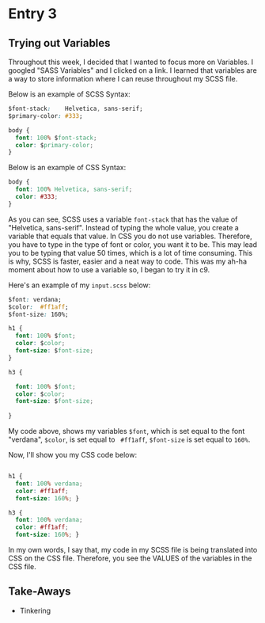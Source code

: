 # Entry 3
## Trying out Variables
Throughout this week, I decided that I wanted to focus more on Variables. I googled "SASS Variables" and I clicked on a link. 
I learned that variables are a way to store information where I can reuse throughout my SCSS file.

Below is an example of SCSS Syntax: 

```css
$font-stack:    Helvetica, sans-serif;
$primary-color: #333;

body {
  font: 100% $font-stack;
  color: $primary-color;
}
```

Below is an example of CSS Syntax:


```css
body {
  font: 100% Helvetica, sans-serif;
  color: #333;
}
```

As you can see, SCSS uses a variable `font-stack` that has the value of "Helvetica, sans-serif". Instead of typing the whole value, you create a variable that equals that value. 
In CSS you do not use variables. Therefore, you have to type in the type of font or color, you want it to be. This may lead you to be typing that value 50 times, which is a lot of time consuming. 
This is why, SCSS is faster, easier and a neat way to code. This was my ah-ha moment about how to use a variable so, I began to try it in c9.

Here's an example of my `input.scss` below:



```css
$font: verdana;
$color:  #ff1aff;
$font-size: 160%; 

h1 {
  font: 100% $font;
  color: $color;
  font-size: $font-size;
}

h3 { 

  font: 100% $font;
  color: $color;
  font-size: $font-size;
  
}

```
My code above, shows my variables `$font`, which is set equal to the font "verdana", `$color`, is set equal to ` #ff1aff`, `$font-size` is set equal to `160%`.



Now, I'll show you my CSS code below:




```css

h1 {
  font: 100% verdana;
  color: #ff1aff;
  font-size: 160%; }

h3 {
  font: 100% verdana;
  color: #ff1aff;
  font-size: 160%; }

```
In my own words, I say that, my code in my SCSS file is being translated into CSS on the CSS file. Therefore, you see the VALUES of the variables in the CSS file.








## Take-Aways
 * Tinkering 
